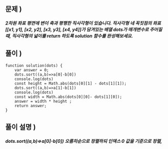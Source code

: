 ## 문제 )

##### 2차원 좌표 평면에 변이 축과 평행한 직사각형이 있습니다. 직사각형 네 꼭짓점의 좌표 [[x1, y1], [x2, y2], [x3, y3], [x4, y4]]가 담겨있는 배열 dots가 매개변수로 주어질 때, 직사각형의 넓이를 return 하도록 solution 함수를 완성해보세요.

## 풀이 )
<pre><code>function solution(dots) {
    var answer = 0;
    dots.sort((a,b)=>a[0]-b[0])
    console.log(dots)
    const height = Math.abs(dots[0][1] - dots[1][1]);
    dots.sort((a,b)=>a[1]-b[1])
    console.log(dots)
    const width = Math.abs(dots[0][0]- dots[1][0]);
    answer = width * height ;
    return answer;
}</code></pre> 

## 풀이 설명 ) 

##### dots.sort((a,b)=>a[0]-b[0]) 오름차순으로 정렬하되 인덱스 0 값을 기준으로 정렬, 
